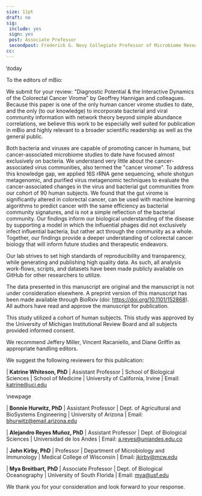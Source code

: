 ```yaml
---
size: 11pt
draft: no
sig:
 include: yes
 sign: yes
 post: Associate Professor
 secondpost: Frederick G. Novy Collegiate Professor of Microbiome Research
cc:
---
```


\today

To the editors of mBio:

We submit for your review: "Diagnostic Potential & the Interactive Dynamics of the Colorectal Cancer Virome" by Geoffrey Hannigan and colleagues. Because this paper is one of the only human cancer virome studies to date, and the only (to our knowledge) to incorporate bacterial and viral community information with network theory beyond simple abundance correlations, we believe this work to be especially well suited for publication in mBio and highly relevant to a broader scientific readership as well as the general public.

Both bacteria and viruses are capable of promoting cancer in humans, but cancer-associated microbiome studies to date have focused almost exclusively on bacteria. We understand very little about the cancer-associated virus communities, also termed the "cancer virome". To address this knowledge gap, we applied 16S rRNA gene sequencing, whole shotgun metagenomic, and purified virus metagenomic techniques to evaluate the cancer-associated changes in the virus and bacterial gut communities from our cohort of 90 human subjects. We found that the gut virome is significantly altered in colorectal cancer, can be used with machine learning algorithms to predict cancer with the same efficiency as bacterial community signatures, and is not a simple reflection of the bacterial community. Our findings inform our biological understanding of the disease by supporting a model in which the influential phages did not exclusively infect influential bacteria, but rather act through the community as a whole. Together, our findings provide a deeper understanding of colorectal cancer biology that will inform future studies and therapeutic endeavors.

Our lab strives to set high standards of reproducibility and transparency, while generating and publishing high quality data. As such, all analysis work-flows, scripts, and datasets have been made publicly available on GitHub for other researchers to utilize.

The data presented in this manuscript are original and the manuscript is not under consideration elsewhere. A preprint version of this manuscript has been made available through BioRxiv (doi: https://doi.org/10.1101/152868). All authors have read and approve the manuscript for publication.

This study utilized a cohort of human subjects. This study was approved by the University of Michigan Institutional Review Board and all subjects provided informed consent.

We recommend Jeffery Miller, Vincent Racaniello, and Diane Griffin as appropriate handling editors.

We suggest the following reviewers for this publication:

| **Katrine Whiteson, PhD**
| Assistant Professor
| School of Biological Sciences
| School of Medicine
| University of California, Irvine
| Email: katrine@uci.edu

\newpage

| **Bonnie Hurwitz, PhD**
| Assistant Professor
| Dept. of Agricultural and BioSystems Engineering
| University of Arizona
| Email: bhurwitz@email.arizona.edu

| **Alejandro Reyes Muñoz, PhD**
| Assistant Professor
| Dept. of Biological Sciences
| Universidad de los Andes
| Email: a.reyes@uniandes.edu.co

| **John Kirby, PhD**
| Professor
| Department of Microbiology and Immunology
| Medical College of Wisconsin
| Email: jkirby@mcw.edu

| **Mya Breitbart, PhD**
| Associate Professor
| Dept. of Biological Oceanography
| University of South Florida
| Email: mya@usf.edu

We thank you for your consideration and look forward to your response.
